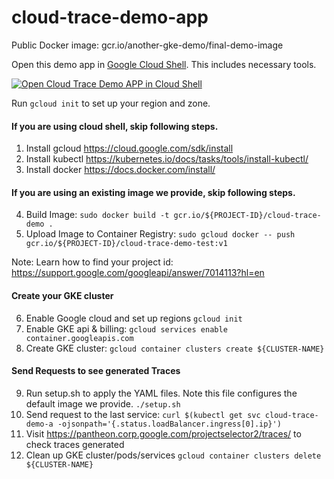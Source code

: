 # cloud-trace-demo-app

Public Docker image: gcr.io/another-gke-demo/final-demo-image

Open this demo app in [Google Cloud Shell](https://cloud.google.com/shell/docs/). This includes necessary tools.

[![Open Cloud Trace Demo APP in Cloud Shell](http://gstatic.com/cloudssh/images/open-btn.svg)](https://console.cloud.google.com/cloudshell/open?cloudshell_git_repo=https://github.com/GoogleCloudPlatform/python-docs-samples&page=editor&open_in_editor=trace/cloud-trace-demo-app/README.md&amp;cloudshell_tutorial=README.md)

Run `gcloud init` to set up your region and zone.

#### If you are using cloud shell, skip following steps.

1. Install gcloud https://cloud.google.com/sdk/install
2. Install kubectl https://kubernetes.io/docs/tasks/tools/install-kubectl/
3. Install docker https://docs.docker.com/install/

#### If you are using an existing image we provide, skip following steps.

4. Build Image:
    `sudo docker build -t gcr.io/${PROJECT-ID}/cloud-trace-demo .`
5. Upload Image to Container Registry:
    `sudo gcloud docker -- push gcr.io/${PROJECT-ID}/cloud-trace-demo-test:v1`
    
Note: Learn how to find your project id: https://support.google.com/googleapi/answer/7014113?hl=en

#### Create your GKE cluster
6. Enable Google cloud and set up regions
    `gcloud init`
7. Enable GKE api & billing: 
    `gcloud services enable container.googleapis.com`
8. Create GKE cluster:
    `gcloud container clusters create ${CLUSTER-NAME}`
    
#### Send Requests to see generated Traces

9. Run setup.sh to apply the YAML files. Note this file configures the default image we provide.
    `./setup.sh`
10. Send request to the last service: 
    `curl $(kubectl get svc cloud-trace-demo-a -ojsonpath='{.status.loadBalancer.ingress[0].ip}')`
11. Visit https://pantheon.corp.google.com/projectselector2/traces/ to check traces generated
12. Clean up GKE cluster/pods/services 
    `gcloud container clusters delete ${CLUSTER-NAME}`
